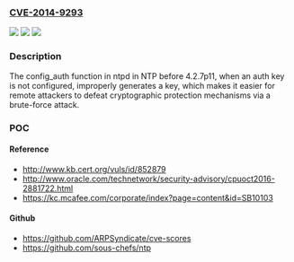 ### [CVE-2014-9293](https://cve.mitre.org/cgi-bin/cvename.cgi?name=CVE-2014-9293)
![](https://img.shields.io/static/v1?label=Product&message=n%2Fa&color=blue)
![](https://img.shields.io/static/v1?label=Version&message=n%2Fa&color=blue)
![](https://img.shields.io/static/v1?label=Vulnerability&message=n%2Fa&color=brighgreen)

### Description

The config_auth function in ntpd in NTP before 4.2.7p11, when an auth key is not configured, improperly generates a key, which makes it easier for remote attackers to defeat cryptographic protection mechanisms via a brute-force attack.

### POC

#### Reference
- http://www.kb.cert.org/vuls/id/852879
- http://www.oracle.com/technetwork/security-advisory/cpuoct2016-2881722.html
- https://kc.mcafee.com/corporate/index?page=content&id=SB10103

#### Github
- https://github.com/ARPSyndicate/cve-scores
- https://github.com/sous-chefs/ntp

